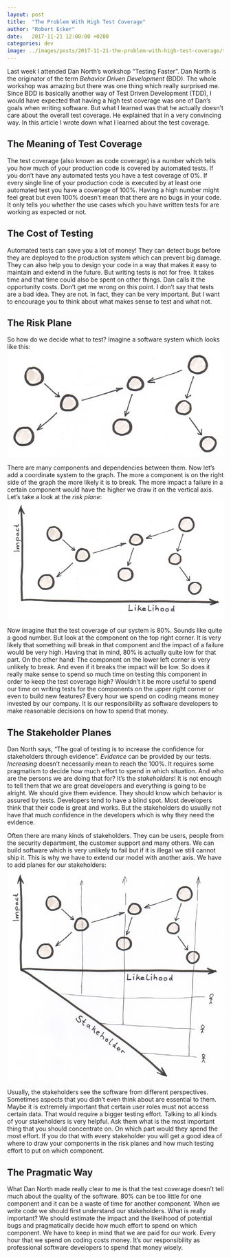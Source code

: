 ```yaml
---
layout: post
title:  "The Problem With High Test Coverage"
author: "Robert Ecker"
date:   2017-11-21 12:00:00 +0200
categories: dev
image: ../images/posts/2017-11-21-the-problem-with-high-test-coverage/title-image.jpg
---
```


Last week I attended Dan North’s workshop “Testing Faster”. Dan North is the originator of the term *Behavior Driven Development* (BDD). The whole workshop was amazing but there was one thing which really surprised me. Since BDD is basically another way of Test Driven Development (TDD), I would have expected that having a high test coverage was one of Dan’s goals when writing software. But what I learned was that he actually doesn’t care about the overall test coverage. He explained that in a very convincing way. In this article I wrote down what I learned about the test coverage.

## The Meaning of Test Coverage
The test coverage (also known as code coverage) is a number which tells you how much of your production code is covered by automated tests. If you don’t have any automated tests you have a test coverage of 0%. If every single line of your production code is executed by at least one automated test you have a coverage of 100%. Having a high number might feel great but even 100% doesn’t mean that there are no bugs in your code. It only tells you whether the use cases which you have written tests for are working as expected or not.

## The Cost of Testing
Automated tests can save you a lot of money! They can detect bugs before they are deployed to the production system which can prevent big damage. They can also help you to design your code in a way that makes it easy to maintain and extend in the future. But writing tests is not for free. It takes time and that time could also be spent on other things. Dan calls it the opportunity costs. Don’t get me wrong on this point. I don’t say that tests are a bad idea. They are not. In fact, they can be very important. But I want to encourage you to think about what makes sense to test and what not.

## The Risk Plane
So how do we decide what to test? Imagine a software system which looks like this:
![graph with components and their dependencies to each other](../images/posts/2017-11-21-the-problem-with-high-test-coverage/component-graph.jpg)

There are many components and dependencies between them. Now let’s add a coordinate system to the graph. The more a component is on the right side of the graph the more likely it is to break. The more impact a failure in a certain component would have the higher we draw it on the vertical axis. Let’s take a look at the *risk plane*:
![component graph with impact on the x-axis and likelihood on the y-axis](../images/posts/2017-11-21-the-problem-with-high-test-coverage/risk-plane.jpg)

Now imagine that the test coverage of our system is 80%. Sounds like quite a good number. But look at the component on the top right corner. It is very likely that something will break in that component and the impact of a failure would be very high. Having that in mind, 80% is actually quite low for that part. On the other hand: The component on the lower left corner is very unlikely to break. And even if it breaks the impact will be low. So does it really make sense to spend so much time on testing this component in order to keep the test coverage high? Wouldn’t it be more useful to spend our time on writing tests for the components on the upper right corner or even to build new features? Every hour we spend on coding means money invested by our company. It is our responsibility as software developers to make reasonable decisions on how to spend that money.

## The Stakeholder Planes
Dan North says, “The goal of testing is to increase the confidence for stakeholders through evidence”. *Evidence* can be provided by our tests. *Increasing* doesn’t necessarily mean to reach the 100%. It requires some pragmatism to decide how much effort to spend in which situation. And who are the persons we are doing that for? It’s the *stakeholders*! It is not enough to tell them that we are great developers and everything is going to be alright. We should give them evidence. They should know which behavior is assured by tests. Developers tend to have a blind spot. Most developers think that their code is great and works. But the stakeholders do usually not have that much confidence in the developers which is why they need the evidence.

Often there are many kinds of stakeholders. They can be users, people from the security department, the customer support and many others. We can build software which is very unlikely to fail but if it is illegal we still cannot ship it. This is why we have to extend our model with another axis. We have to add planes for our stakeholders:
![component diagram with additional z-axis for stakeholders](../images/posts/2017-11-21-the-problem-with-high-test-coverage/risk-planes.jpg)

Usually, the stakeholders see the software from different perspectives. Sometimes aspects that you didn’t even think about are essential to them. Maybe it is extremely important that certain user roles must not access certain data. That would require a bigger testing effort. Talking to all kinds of your stakeholders is very helpful. Ask them what is the most important thing that you should concentrate on. On which part would they spend the most effort. If you do that with every stakeholder you will get a good idea of where to draw your components in the risk planes and how much testing effort to put on which component.

## The Pragmatic Way
What Dan North made really clear to me is that the test coverage doesn’t tell much about the quality of the software. 80% can be too little for one component and it can be a waste of time for another component. When we write code we should first understand our stakeholders. What is really important? We should estimate the impact and the likelihood of potential bugs and pragmatically decide how much effort to spend on which component. We have to keep in mind that we are paid for our work. Every hour that we spend on coding costs money. It’s our responsibility as professional software developers to spend that money wisely.
